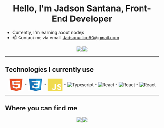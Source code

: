 <h1 align="center">Hello, I'm Jadson Santana, Front-End Developer</h1>

- Currently, I'm learning about nodejs
- 📫 Contact me via email: Jadsonunico90@gmail.com
  
<div align="center">
  <a href="https://github.com/jadsonl">
    <img height="150em" src="https://github-readme-stats.vercel.app/api?username=jadsonl&show_icons=true&theme=tokyonight&include_all_commits=true&count_private=false"/>
    <img height="150em" src="https://github-readme-stats.vercel.app/api/top-langs/?username=jadsonl&layout=compact&langs_count=7&theme=tokyonight"/>
  </a>
</div>
<hr>

<h2>Technologies I currently use</h2>
<div align="center">
  <img align="center" alt="HTML" height="40" width="50" src="https://raw.githubusercontent.com/devicons/devicon/master/icons/html5/html5-original.svg"> -
  <img align="center" alt="CSS" height="40" width="50" src="https://raw.githubusercontent.com/devicons/devicon/master/icons/css3/css3-original.svg"> -
  <img align="center" alt="Javascript" height="40" width="50" src="https://raw.githubusercontent.com/devicons/devicon/master/icons/javascript/javascript-plain.svg"> -
  <img align="center" alt="Typescript" src="https://upload.wikimedia.org/wikipedia/commons/thumb/4/4c/Typescript_logo_2020.svg/512px-Typescript_logo_2020.svg.png" width="40px"/> -
  <img align="center" alt="React" src="https://diegomariano.com/wp-content/uploads/2021/06/react-logo.png" width="60px"/> -
  <img align="center" alt="React" src="https://assets.blackslate.io/posts/01/dD5sCoYFg6pRt8u.png" width="50px"/> -
  <img align="center" alt="React" src="https://static-00.iconduck.com/assets.00/tailwind-css-icon-2048x1229-u8dzt4uh.png" width="55px"/>
</div>

<hr>

<h2>Where you can find me</h2>
<div align="center">
  <a href="mailto:jadsonunico90@gmail.com">
    <img src="https://img.shields.io/badge/Gmail-D14836?style=for-the-badge&logo=gmail&logoColor=white" target="_blank">
  </a>
  <a href="https://www.linkedin.com/in/jadson-dos-santos-santana-b200ab207/" target="_blank">
    <img src="https://img.shields.io/badge/LinkedIn-0077B5?style=for-the-badge&logo=linkedin&logoColor=white">
  </a>
</div>

<!--  <hr>
 <p > 
<h1 align="center">Total profile visits :detective: </h2><br>

 <p align="center"> 
  
   <img alingn="center" src="https://profile-counter.glitch.me/jadsonl/count.svg" />
 </p>
 -->
